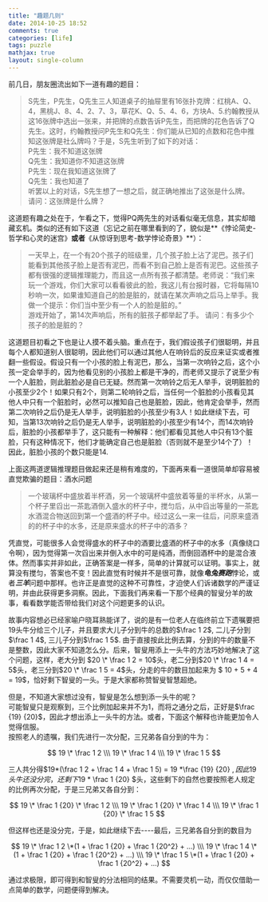 ```yaml
---
title: "趣题几则"
date: 2014-10-25 18:52
comments: true
categories: [life]
tags: puzzle
mathjax: true
layout: single-column
---
```



前几日，朋友圈流出如下一道有趣的题目：<!--more-->

>S先生，P先生，Q先生三人知道桌子的抽屉里有16张扑克牌：红桃A、Q、4，黑桃J、8、4、2、7、3，草花K、Q、5、4、6，方块A、5.约翰教授从这16张牌中选出一张来，并把牌的点数告诉P先生，而把牌的花色告诉了Q先生。这时，约翰教授问P先生和Q先生：你们能从已知的点数和花色中推知这张牌是社么牌吗？于是，S先生听到了如下的对话：  
P先生：我不知道这张牌  
Q先生：我知道你不知道这张牌  
P先生：现在我知道这张牌了  
Q先生：我也知道了  
听罢以上的对话，S先生想了一想之后，就正确地推出了这张是什么牌。  
请问：这张牌是什么牌？

这道题有趣之处在于，乍看之下，觉得PQ两先生的对话看似毫无信息，其实却暗藏玄机。类似的还有如下这道（忘记之前在哪里看到的了，貌似是**《悖论简史-哲学和心灵的迷宫》**或者**《从惊讶到思考-数学悖论奇景》**）：

>一天早上，在一个有20个孩子的班级里，几个孩子脸上沾了泥巴。孩子们能看到其他孩子脸上是否有泥巴，而看不到自己脸上是否有泥巴。这些孩子都有很强的逻辑推理能力，而且这一点所有孩子都清楚。老师说：“我们来玩一个游戏，你们大家可以看看彼此的脸，我这儿有台报时器，它将每隔10秒响一次，如果谁知道自己的脸是脏的，就请在某次声响之后马上举手。我做一个提示：你们当中至少有一个人的脸是脏的。”  
游戏开始了，第14次声响后，所有的脏孩子都举起了手。
请问：有多少个孩子的脸是脏的？

这道题目初看之下也是让人摸不着头脑。重点在于，我们假设孩子们很聪明，并且每个人都知道别人很聪明，因此他们可以通过其他人在响铃后的反应来证实或者推翻一些假设。假设只有一个小孩的脸上有泥巴，那么，当第一次响铃之后，这个小孩一定会举手的，因为他看见别的小孩脸上都是干净的，而老师又提示了说至少有一个人脏脸，则此脏脸必是自已无疑。然而第一次响铃之后无人举手，说明脏脸的小孩至少2个！如果只有2个，则第二轮响铃之后，当任何一个脏脸的小孩看见其他人中只有一个脏脸时，必然可以推知自己也是脏脸，因此，他肯定会举手，然而第二次响铃之后仍是无人举手，说明脏脸的小孩至少有3人！如此继续下去，可知，当第13次响铃之后仍是无人举手，说明脏脸的小孩至少有14个，而14次响铃后，脏脸的小孩都举手了，这只能有一种解释：他们都看见其他人中只有13个脏脸，只有这种情况下，他们才能确定自己也是脏脸（否则就不是至少14个了）！因此，脏脸小孩的个数只能是14.

上面这两道逻辑推理题目做起来还是稍有难度的，下面再来看一道很简单却容易被直觉欺骗的题目：酒水问题

>一个玻璃杯中盛放着半杯酒，另一个玻璃杯中盛放着等量的半杯水，从第一个杯子里舀出一茶匙酒倒入盛水的杯子中，搅匀后，从中舀出等量的一茶匙水酒混合物送回到第一个盛酒的杯子中。经过这么一来一往后，问原来盛酒的的杯子中的水多，还是原来盛水的杯子中的酒多？

凭直觉，可能很多人会觉得盛水的杯子中的酒要比盛酒的杯子中的水多（真像绕口令啊），因为觉得第一次舀出来并倒入水中的可是纯酒，而倒回酒杯中的是混合液体。然而事实并非如此，正确答案是一样多，简单的计算就可以证明。事实上，就算没有搅匀，答案也不变！因此直觉有时候并不是很可靠，就像***龟兔赛跑***悖论，或者***三羊***问题中那样。也许正是直觉的这种不可靠性，才迫使人们诉诸数学的严谨证明，并由此获得更多洞察。因此，下面我们再来看一下那个经典的智叟分羊的故事，看看数学能否带给我们对这个问题更多的认识。

故事内容想必已经家喻户晓耳熟能详了，说的是有一位老人在临终前立下遗嘱要把19头牛分给三个儿子，并且要求大儿子分到牛的总数的$\frac 1 2$, 二儿子分到$\frac 1 4$, 三儿子分到$\frac 1 5$. 由于直接按此比例去算，分到的牛的数量不是整数，因此大家不知道怎么分。后来，智叟用添上一头牛的方法巧妙地解决了这个问题，这样，老大分到 $20 \* \frac 1 2 = 10$头，老二分到$20 \* \frac 1 4 = 5$头，老三分到$20 \* \frac 1 5 = 4$头，分走的牛的数目加起来为 $ 10 + 5 + 4 = 19$，恰好剩下智叟的一头。于是大家都称赞智叟智慧超绝。

但是，不知道大家想过没有，智叟是怎么想到添一头牛的呢？  
可能智叟只是观察到，三个比例加起来并不为1，而将之通分之后，正好是$\frac {19} {20}$，因此才想出添上一头牛的方法。或者，下面这个解释也许能更加令人觉得信服。  
按照老人的遗嘱，我们先进行一次分配，三兄弟各自分到的牛为：  

$$
19 \* \frac 1 2   \\\
19 \* \frac 1 4   \\\
19 \* \frac 1 5     
$$

三人共分得$19\*(\frac 1 2 + \frac 1 4 + \frac 1 5) = 19 \*\frac {19} {20} $,因此19头牛还没分完，还剩下$19 \* \frac 1 {20} $头，这些剩下的自然也要按照老人规定的比例再次分配，于是三兄弟又各自分到：  

$$
19 \* \frac 1 {20} \* \frac 1 2  \\\      
19 \* \frac 1 {20} \* \frac 1 4  \\\    
19 \* \frac 1 {20} \* \frac 1 5      
$$

但这样也还是没分完，于是，如此继续下去----最后，三兄弟各自分到的数目为  

$$
19 \* \frac 1 2 \*(1 + \frac 1 {20} + \frac 1 {20^2} + ...)  \\\
19 \* \frac 1 4 \*(1 + \frac 1 {20} + \frac 1 {20^2} + ...)   \\\
19 \* \frac 1 5 \*(1 + \frac 1 {20} + \frac 1 {20^2} + ...)
$$

通过求极限，即可得到和智叟的分法相同的结果。不需要灵机一动，而仅仅借助一点简单的数学，问题便得到解决。 







